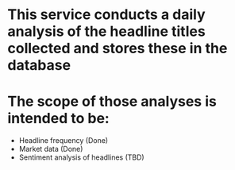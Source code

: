# This service conducts a daily analysis of the headline titles collected and stores these in the database

# The scope of those analyses is intended to be:

- Headline frequency (Done)
- Market data (Done)
- Sentiment analysis of headlines (TBD)
